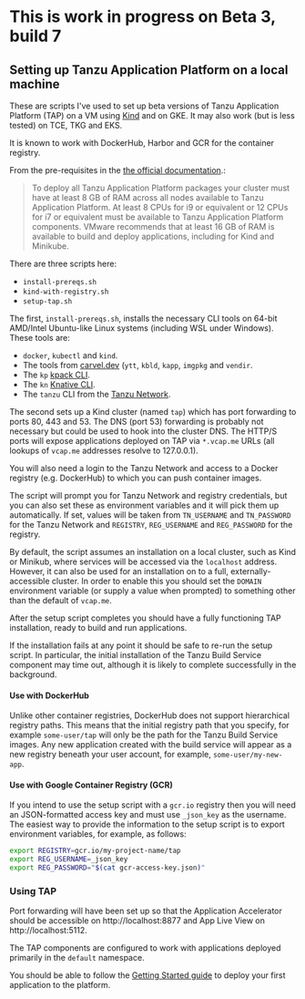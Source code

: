 # This is work in progress on Beta 3, build 7

## Setting up Tanzu Application Platform on a local machine

These are scripts I've used to set up beta versions of
Tanzu Application Platform (TAP) on a VM using
[Kind](https://kind.sigs.k8s.io/) and on GKE.
It may also work (but is less tested) on TCE, TKG and EKS.

It is known to work with DockerHub, Harbor and GCR for the container
registry.

From the pre-requisites in the
[the official documentation](https://docs.vmware.com/en/VMware-Tanzu-Application-Platform/0.3/tap-0-3/GUID-overview.html).:

> To deploy all Tanzu Application Platform packages your cluster must
> have at least 8 GB of RAM across all nodes available to Tanzu
> Application Platform. At least 8 CPUs for i9 or equivalent or 12 CPUs
> for i7 or equivalent must be available to Tanzu Application Platform
> components. VMware recommends that at least 16 GB of RAM is available
> to build and deploy applications, including for Kind and Minikube.

There are three scripts here:

* `install-prereqs.sh`
* `kind-with-registry.sh`
* `setup-tap.sh`

The first, `install-prereqs.sh`, installs the necessary CLI tools on
64-bit AMD/Intel Ubuntu-like Linux systems (including WSL under Windows).
These tools are:

* `docker`, `kubectl` and `kind`.
* The tools from [carvel.dev](https://carvel.dev) (`ytt`, `kbld`, `kapp`,
  `imgpkg` and `vendir`.
* The `kp` [kpack CLI](https://github.com/vmware-tanzu/kpack-cli).
* The `kn` [Knative CLI](https://github.com/knative/client).
* The `tanzu` CLI from the [Tanzu Network](https://network.tanzu.vmware.com/products/tanzu-application-platform/).

The second sets up a Kind cluster (named `tap`) which has port forwarding
to ports 80, 443 and 53.
The DNS (port 53) forwarding is probably not necessary but could be used
to hook into the cluster DNS.
The HTTP/S ports will expose applications deployed on TAP via `*.vcap.me`
URLs (all lookups of `vcap.me` addresses resolve to 127.0.0.1).

You will also need a login to the Tanzu Network and access to a Docker
registry (e.g. DockerHub) to which you can push container images.

The script will prompt you for Tanzu Network and registry credentials, but
you can also set these as environment variables and it will pick them
up automatically.
If set, values will be taken from `TN_USERNAME` and `TN_PASSWORD` for
the Tanzu Network and `REGISTRY`, `REG_USERNAME` and `REG_PASSWORD` for
the registry.

By default, the script assumes an installation on a local cluster,
such as Kind or Minikub, where services will be accessed via the
`localhost` address.
However, it can also be used for an installation on to a full,
externally-accessible cluster.
In order to enable this you should set the `DOMAIN` environment
variable (or supply a value when prompted) to something other than
the default of `vcap.me`.

After the setup script completes you should have a fully functioning TAP
installation, ready to build and run applications.

If the installation fails at any point it should be safe to re-run the setup
script.
In particular, the initial installation of the Tanzu Build Service component
may time out, although it is likely to complete successfully in the background.

#### Use with DockerHub

Unlike other container registries, DockerHub does not support
hierarchical registry paths.
This means that the initial registry path that you specify, for
example `some-user/tap` will only be the path for the Tanzu Build
Service images.
Any new application created with the build service will appear
as a new registry beneath your user account, for example,
`some-user/my-new-app`.

#### Use with Google Container Registry (GCR)

If you intend to use the setup script with a `gcr.io` registry then
you will need an JSON-formatted access key and must use `_json_key`
as the username.
The easiest way to provide the information to the setup script
is to export environment variables, for example, as follows:

```bash
export REGISTRY=gcr.io/my-project-name/tap
export REG_USERNAME=_json_key
export REG_PASSWORD="$(cat gcr-access-key.json)"
```

### Using TAP

Port forwarding will have been set up so that the Application Accelerator should
be accessible on http://localhost:8877 and App Live View on http://localhost:5112.

The TAP components are configured to work with applications deployed primarily in
the `default` namespace.

You should be able to follow the
[Getting Started guide](https://docs.vmware.com/en/VMware-Tanzu-Application-Platform/0.3/tap-0-3/GUID-getting-started.html)
to deploy your first application to the platform.

